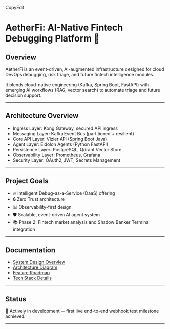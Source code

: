 CopyEdit
# AetherFi: AI-Native Fintech Debugging Platform 🚀

## Overview
AetherFi is an event-driven, AI-augmented infrastructure designed for cloud DevOps debugging, risk triage, and future fintech intelligence modules.

It blends cloud-native engineering (Kafka, Spring Boot, FastAPI) with emerging AI workflows (RAG, vector search) to automate triage and future decision support.

---

## Architecture Overview
- Ingress Layer: Kong Gateway, secured API ingress
- Messaging Layer: Kafka Event Bus (partitioned + resilient)
- Core API Layer: Vizier API (Spring Boot Java)
- Agent Layer: Eidolon Agents (Python FastAPI)
- Persistence Layer: PostgreSQL, Qdrant Vector Store
- Observability Layer: Prometheus, Grafana
- Security Layer: OAuth2, JWT, Secrets Management

---

## Project Goals
- 🔥 Intelligent Debug-as-a-Service (DaaS) offering
- 🔒 Zero Trust architecture
- 📊 Observability-first design
- 🛡️ Scalable, event-driven AI agent system
- 📚 Phase 2: Fintech market analysis and Shadow Banker Terminal integration

---

## Documentation
- [System Design Overview](./docs/system_design.md)
- [Architecture Diagram](./diagrams/aetherfi_architecture.svg)
- [Feature Roadmap](./FEATURE_ROADMAP.md)
- [Tech Stack Details](./TECH_STACK.md)

---

## Status
🔵 Actively in development — first live end-to-end webhook test milestone achieved.

---

